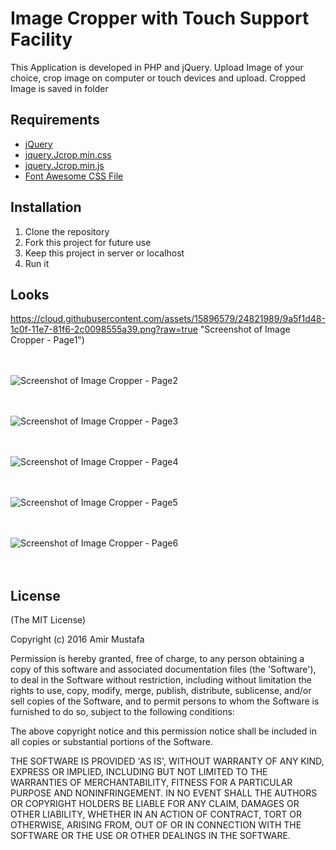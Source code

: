 # Image Cropper with Touch Support Facility

This Application is developed in PHP and jQuery. Upload Image of your choice, crop image on computer or touch devices and upload. Cropped Image is saved in folder

## Requirements
- [jQuery](https://ajax.aspnetcdn.com/ajax/jQuery/jquery-3.2.0.min.js)
- [jquery.Jcrop.min.css](https://cdnjs.cloudflare.com/ajax/libs/jquery-jcrop/2.0.4/css/Jcrop.css)
- [jquery.Jcrop.min.js](https://cdnjs.cloudflare.com/ajax/libs/jquery-jcrop/2.0.4/js/Jcrop.js)
- [Font Awesome CSS File](https://cdnjs.cloudflare.com/ajax/libs/font-awesome/4.7.0/css/font-awesome.css)

## Installation

1. Clone the repository
2. Fork this project for future use
3. Keep this project in server or localhost
4. Run it

## Looks
https://cloud.githubusercontent.com/assets/15896579/24821989/9a5f1d48-1c0f-11e7-81f6-2c0098555a39.png?raw=true "Screenshot of Image Cropper - Page1")
<br/><br/><br/>

![Screenshot of Image Cropper - Page2](https://cloud.githubusercontent.com/assets/15896579/24821992/a061cbfa-1c0f-11e7-80d8-4f9a7887f449.png?raw=true "Screenshot of Image Cropper - Page2")
<br/><br/><br/>

![Screenshot of Image Cropper - Page3](https://cloud.githubusercontent.com/assets/15896579/24821995/a43073c6-1c0f-11e7-94a8-27242fb78210.png?raw=true "Screenshot of Image Cropper - Page3")
<br/><br/><br/>

![Screenshot of Image Cropper - Page4](https://cloud.githubusercontent.com/assets/15896579/24822000/a6ea23dc-1c0f-11e7-9001-de77388a9800.png?raw=true "Screenshot of Image Cropper - Page4")
<br/><br/><br/>

![Screenshot of Image Cropper - Page5](https://cloud.githubusercontent.com/assets/15896579/24822006/a9a1023a-1c0f-11e7-86b6-9d2dce2e8eeb.png?raw=true "Screenshot of Image Cropper - Page5")
<br/><br/><br/>

![Screenshot of Image Cropper - Page6](https://cloud.githubusercontent.com/assets/15896579/24822008/ad15cb9e-1c0f-11e7-9146-61eb8a3bd370.png?raw=true "Screenshot of Image Cropper - Page6")
<br/><br/><br/>

## License

(The MIT License)

Copyright (c) 2016 Amir Mustafa

Permission is hereby granted, free of charge, to any person obtaining
a copy of this software and associated documentation files (the
'Software'), to deal in the Software without restriction, including
without limitation the rights to use, copy, modify, merge, publish,
distribute, sublicense, and/or sell copies of the Software, and to
permit persons to whom the Software is furnished to do so, subject to
the following conditions:

The above copyright notice and this permission notice shall be
included in all copies or substantial portions of the Software.

THE SOFTWARE IS PROVIDED 'AS IS', WITHOUT WARRANTY OF ANY KIND,
EXPRESS OR IMPLIED, INCLUDING BUT NOT LIMITED TO THE WARRANTIES OF
MERCHANTABILITY, FITNESS FOR A PARTICULAR PURPOSE AND NONINFRINGEMENT.
IN NO EVENT SHALL THE AUTHORS OR COPYRIGHT HOLDERS BE LIABLE FOR ANY
CLAIM, DAMAGES OR OTHER LIABILITY, WHETHER IN AN ACTION OF CONTRACT,
TORT OR OTHERWISE, ARISING FROM, OUT OF OR IN CONNECTION WITH THE
SOFTWARE OR THE USE OR OTHER DEALINGS IN THE SOFTWARE.
